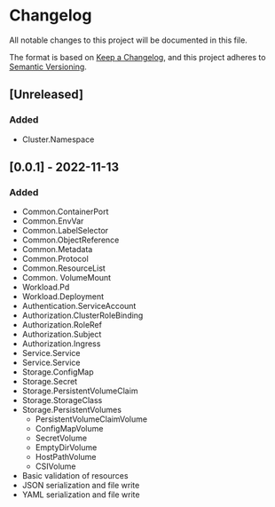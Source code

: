 # Changelog

All notable changes to this project will be documented in this file.

The format is based on [Keep a Changelog](https://keepachangelog.com/en/1.0.0/),
and this project adheres to [Semantic Versioning](https://semver.org/spec/v2.0.0.html).

## [Unreleased]

### Added

- Cluster.Namespace

## [0.0.1] - 2022-11-13

### Added

- Common.ContainerPort
- Common.EnvVar
- Common.LabelSelector
- Common.ObjectReference
- Common.Metadata
- Common.Protocol
- Common.ResourceList
- Common. VolumeMount
- Workload.Pd
- Workload.Deployment
- Authentication.ServiceAccount
- Authorization.ClusterRoleBinding
- Authorization.RoleRef
- Authorization.Subject
- Authorization.Ingress
- Service.Service
- Service.Service
- Storage.ConfigMap
- Storage.Secret
- Storage.PersistentVolumeClaim
- Storage.StorageClass
- Storage.PersistentVolumes
  - PersistentVolumeClaimVolume
  - ConfigMapVolume
  - SecretVolume
  - EmptyDirVolume
  - HostPathVolume
  - CSIVolume
- Basic validation of resources
- JSON serialization and file write
- YAML serialization and file write
